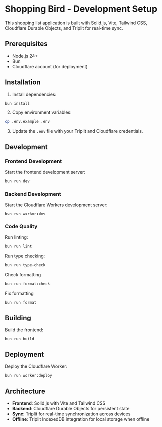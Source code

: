 # Shopping Bird - Development Setup

This shopping list application is built with Solid.js, Vite, Tailwind CSS, Cloudflare Durable Objects, and Triplit for real-time sync.

## Prerequisites

- Node.js 24+
- Bun
- Cloudflare account (for deployment)

## Installation

1. Install dependencies:

```bash
bun install
```

2. Copy environment variables:

```bash
cp .env.example .env
```

3. Update the `.env` file with your Triplit and Cloudflare credentials.

## Development

### Frontend Development

Start the frontend development server:

```bash
bun run dev
```

### Backend Development

Start the Cloudflare Workers development server:

```bash
bun run worker:dev
```

### Code Quality

Run linting:

```bash
bun run lint
```

Run type checking:

```bash
bun run type-check
```

Check formatting

```bash
bun run format:check
```

Fix formatting

```bash
bun run format
```

## Building

Build the frontend:

```bash
bun run build
```

## Deployment

Deploy the Cloudflare Worker:

```bash
bun run worker:deploy
```

## Architecture

- **Frontend**: Solid.js with Vite and Tailwind CSS
- **Backend**: Cloudflare Durable Objects for persistent state
- **Sync**: Triplit for real-time synchronization across devices
- **Offline**: Triplit IndexedDB integration for local storage when offline
